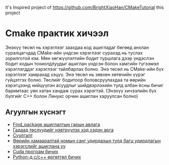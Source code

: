 It's Inspired project of https://github.com/BrightXiaoHan/CMakeTutorial this project

# Cmake практик хичээл

Энэхүү төсөл нь хэрэглээг заахдаа код ашигладаг бөгөөд анхлан суралцагчдад CMake-ийн үндсэн хэрэглээг сурахад нь туслах зорилготой юм. Мөн хөгжүүлэлтийн бодит туршлага дээр үндэслэн бодит кодын тохиолдлуудыг ашиглан үндсэн болон хамгийн түгээмэл хэрэглэгддэг хэрэглээг тайлбарлах болно. Энэ төсөл нь CMake-ийн бүх хэрэглээг хамрахад хэцүү. Энэ төсөл нь зөвхөн хөтөчийн үүрэг гүйцэтгэх болно. Төслийг бодитоор боловсруулахдаа та өөрийн хэрэгцээнд нийцүүлэн асуудлыг шийдвэрлэхийн тулд албан ёсны бичиг баримтаас уян хатан хандаж сурах хэрэгтэй. (Энэхүү хичээлийн бүх бүлгийг C++ болон Линукс орчин ашиглан харуулсан болно)
## Агуулгын хүснэгт

- [Find_package ашиглалтын гарын авлага](FindPackage/README.md)
- [Гадаад төслүүдийг нэвтрүүлэх хэд хэдэн арга](ImportExternalProject/README.md)
- [Суулгалт](Суулгалт/README.md)
- [Өөрийн хамааралтай номын санг удирдахын тулд багц удирдлагын хэрэгслийг ашиглана уу](PackageManage/README.md)
- [Cuda програм бичих](CUDA/README.md)
- [Python-д c/c++ өргөтгөл бичих](PythonExtension/README.md)
